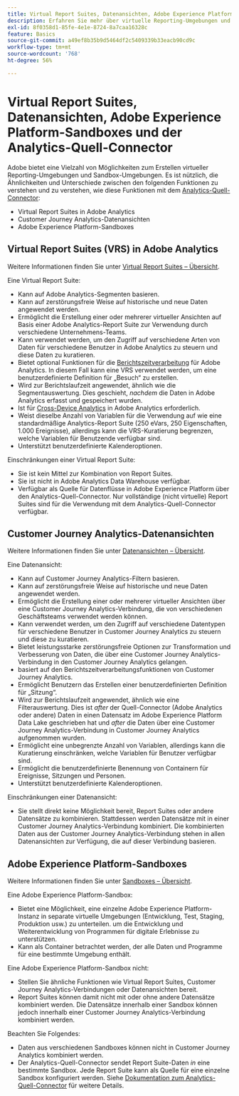 ```yaml
---
title: Virtual Report Suites, Datenansichten, Adobe Experience Platform-Sandboxes und der Analytics-Quell-Connector
description: Erfahren Sie mehr über virtuelle Reporting-Umgebungen und Sandbox-Umgebungen.
exl-id: 8f0358d1-85fe-4e1e-8724-8a7caa16328c
feature: Basics
source-git-commit: a49ef8b35b9d5464df2c5409339b33eacb90cd9c
workflow-type: tm+mt
source-wordcount: '768'
ht-degree: 56%

---
```


# Virtual Report Suites, Datenansichten, Adobe Experience Platform-Sandboxes und der Analytics-Quell-Connector

Adobe bietet eine Vielzahl von Möglichkeiten zum Erstellen virtueller Reporting-Umgebungen und Sandbox-Umgebungen. Es ist nützlich, die Ähnlichkeiten und Unterschiede zwischen den folgenden Funktionen zu verstehen und zu verstehen, wie diese Funktionen mit dem [Analytics-Quell-Connector](https://experienceleague.adobe.com/docs/experience-platform/sources/ui-tutorials/create/adobe-applications/analytics.html?lang=de):

* Virtual Report Suites in Adobe Analytics
* Customer Journey Analytics-Datenansichten
* Adobe Experience Platform-Sandboxes

## Virtual Report Suites (VRS) in Adobe Analytics

Weitere Informationen finden Sie unter [Virtual Report Suites – Übersicht](https://experienceleague.adobe.com/docs/analytics/components/virtual-report-suites/vrs-about.html?lang=de).

Eine Virtual Report Suite:

* Kann auf Adobe Analytics-Segmenten basieren.
* Kann auf zerstörungsfreie Weise auf historische und neue Daten angewendet werden.
* Ermöglicht die Erstellung einer oder mehrerer virtueller Ansichten auf Basis einer Adobe Analytics-Report Suite zur Verwendung durch verschiedene Unternehmens-Teams.
* Kann verwendet werden, um den Zugriff auf verschiedene Arten von Daten für verschiedene Benutzer in Adobe Analytics zu steuern und diese Daten zu kuratieren.
* Bietet optional Funktionen für die [Berichtszeitverarbeitung](https://experienceleague.adobe.com/docs/analytics/components/virtual-report-suites/vrs-report-time-processing.html?lang=de) für Adobe Analytics. In diesem Fall kann eine VRS verwendet werden, um eine benutzerdefinierte Definition für „Besuch“ zu erstellen.
* Wird zur Berichtslaufzeit angewendet, ähnlich wie die Segmentauswertung. Dies geschieht, _nachdem_ die Daten in Adobe Analytics erfasst und gespeichert wurden.
* Ist für [Cross-Device Analytics](https://experienceleague.adobe.com/docs/analytics/components/cda/overview.html?lang=de) in Adobe Analytics erforderlich.
* Weist dieselbe Anzahl von Variablen für die Verwendung auf wie eine standardmäßige Analytics-Report Suite (250 eVars, 250 Eigenschaften, 1.000 Ereignisse), allerdings kann die VRS-Kuratierung begrenzen, welche Variablen für Benutzende verfügbar sind.
* Unterstützt benutzerdefinierte Kalenderoptionen.

Einschränkungen einer Virtual Report Suite:

* Sie ist kein Mittel zur Kombination von Report Suites.
* Sie ist nicht in Adobe Analytics Data Warehouse verfügbar.
* Verfügbar als Quelle für Datenflüsse in Adobe Experience Platform über den Analytics-Quell-Connector. Nur vollständige (nicht virtuelle) Report Suites sind für die Verwendung mit dem Analytics-Quell-Connector verfügbar.


## Customer Journey Analytics-Datenansichten

Weitere Informationen finden Sie unter [Datenansichten – Übersicht](https://experienceleague.adobe.com/docs/analytics-platform/using/cja-dataviews/data-views.html?lang=de).

Eine Datenansicht:

* Kann auf Customer Journey Analytics-Filtern basieren.
* Kann auf zerstörungsfreie Weise auf historische und neue Daten angewendet werden.
* Ermöglicht die Erstellung einer oder mehrerer virtueller Ansichten über eine Customer Journey Analytics-Verbindung, die von verschiedenen Geschäftsteams verwendet werden können.
* Kann verwendet werden, um den Zugriff auf verschiedene Datentypen für verschiedene Benutzer in Customer Journey Analytics zu steuern und diese zu kuratieren.
* Bietet leistungsstarke zerstörungsfreie Optionen zur Transformation und Verbesserung von Daten, die über eine Customer Journey Analytics-Verbindung in den Customer Journey Analytics gelangen.
* basiert auf den Berichtszeitverarbeitungsfunktionen von Customer Journey Analytics.
* Ermöglicht Benutzern das Erstellen einer benutzerdefinierten Definition für „Sitzung“.
* Wird zur Berichtslaufzeit angewendet, ähnlich wie eine Filterauswertung. Dies ist _after_ der Quell-Connector (Adobe Analytics oder andere) Daten in einen Datensatz im Adobe Experience Platform Data Lake geschrieben hat und _after_ die Daten über eine Customer Journey Analytics-Verbindung in Customer Journey Analytics aufgenommen wurden.
* Ermöglicht eine unbegrenzte Anzahl von Variablen, allerdings kann die Kuratierung einschränken, welche Variablen für Benutzer verfügbar sind.
* Ermöglicht die benutzerdefinierte Benennung von Containern für Ereignisse, Sitzungen und Personen.
* Unterstützt benutzerdefinierte Kalenderoptionen.

Einschränkungen einer Datenansicht:

* Sie stellt direkt keine Möglichkeit bereit, Report Suites oder andere Datensätze zu kombinieren. Stattdessen werden Datensätze mit in einer Customer Journey Analytics-Verbindung kombiniert. Die kombinierten Daten aus der Customer Journey Analytics-Verbindung stehen in allen Datenansichten zur Verfügung, die auf dieser Verbindung basieren.

## Adobe Experience Platform-Sandboxes

Weitere Informationen finden Sie unter [Sandboxes – Übersicht](https://experienceleague.adobe.com/docs/experience-platform/sandbox/home.html?lang=de).

Eine Adobe Experience Platform-Sandbox:

* Bietet eine Möglichkeit, eine einzelne Adobe Experience Platform-Instanz in separate virtuelle Umgebungen (Entwicklung, Test, Staging, Produktion usw.) zu unterteilen. um die Entwicklung und Weiterentwicklung von Programmen für digitale Erlebnisse zu unterstützen.
* Kann als Container betrachtet werden, der alle Daten und Programme für eine bestimmte Umgebung enthält.

Eine Adobe Experience Platform-Sandbox nicht:

* Stellen Sie ähnliche Funktionen wie Virtual Report Suites, Customer Journey Analytics-Verbindungen oder Datenansichten bereit.
* Report Suites können damit nicht mit oder ohne andere Datensätze kombiniert werden. Die Datensätze innerhalb einer Sandbox können jedoch innerhalb einer Customer Journey Analytics-Verbindung kombiniert werden.

Beachten Sie Folgendes:

* Daten aus verschiedenen Sandboxes können nicht in Customer Journey Analytics kombiniert werden.
* Der Analytics-Quell-Connector sendet Report Suite-Daten _in_ eine bestimmte Sandbox. Jede Report Suite kann als Quelle für eine einzelne Sandbox konfiguriert werden. Siehe [Dokumentation zum Analytics-Quell-Connector](https://experienceleague.adobe.com/docs/experience-platform/sources/ui-tutorials/create/adobe-applications/analytics.html?lang=de) für weitere Details.
